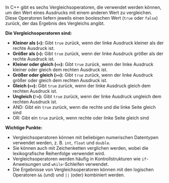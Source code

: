 In C++ gibt es sechs Vergleichsoperatoren, die verwendet werden können, um den Wert eines Ausdrucks mit einem anderen Wert zu vergleichen. Diese Operatoren liefern jeweils einen booleschen Wert (`true` oder `false`) zurück, der das Ergebnis des Vergleichs angibt.

**Die Vergleichsoperatoren sind:**

- **Kleiner als (`<`):** Gibt `true` zurück, wenn der linke Ausdruck kleiner als der rechte Ausdruck ist.
- **Größer als (`>`):** Gibt `true` zurück, wenn der linke Ausdruck größer als der rechte Ausdruck ist.
- **Kleiner oder gleich (`<=`):** Gibt `true` zurück, wenn der linke Ausdruck kleiner oder gleich dem rechten Ausdruck ist.
- **Größer oder gleich (`>=`):** Gibt `true` zurück, wenn der linke Ausdruck größer oder gleich dem rechten Ausdruck ist.
- **Gleich (`==`):** Gibt `true` zurück, wenn der linke Ausdruck gleich dem rechten Ausdruck ist.
- **Ungleich (`!=`):** Gibt `true` zurück, wenn der linke Ausdruck ungleich dem rechten Ausdruck ist.
- AND: Gibt ein ```true``` zurück, wenn die rechte und die linke Seite gleich sind
- OR: Gibt ein ```true``` zurück, wenn rechte oder linke Seite gleich sind

**Wichtige Punkte:**

- Vergleichsoperatoren können mit beliebigen numerischen Datentypen verwendet werden, z. B. `int`, `float` und `double`.
- Sie können auch mit Zeichenketten verglichen werden, wobei die lexikografische Reihenfolge verwendet wird.
- Vergleichsoperatoren werden häufig in Kontrollstrukturen wie `if`-Anweisungen und `while`-Schleifen verwendet.
- Die Ergebnisse von Vergleichsoperatoren können mit den logischen Operatoren `&&` (und) und `||` (oder) kombiniert werden.